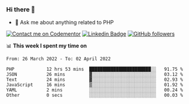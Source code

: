 ### Hi there 👋

<!--
**mustafaculban/mustafaculban** is a ✨ _special_ ✨ repository because its `README.md` (this file) appears on your GitHub profile.

Here are some ideas to get you started:

- 🌱 I’m currently learning ...
- 👯 I’m looking to collaborate on ...
- 🤔 I’m looking for help with ...
- 📫 How to reach me: ...
- 😄 Pronouns: ...
- ⚡ Fun fact: ...

-->
- 💬 Ask me about anything related to PHP

[![Contact me on Codementor](https://www.codementor.io/m-badges/karamusluk/book-session.svg)](https://www.codementor.io/@karamusluk?refer=badge)
[![Linkedin Badge](https://img.shields.io/badge/-Mustafa%20Culban-blue?style=social&logo=Linkedin&logoColor=blue&link=https://www.linkedin.com/in/mustafaculban/)](https://www.linkedin.com/in/mustafaculban/) 
[![GitHub followers](https://img.shields.io/github/followers/karamusluk?label=Follow&style=social)](https://github.com/karamusluk/?tab=follow)


📊 **This week I spent my time on**
<!--START_SECTION:waka-->

```text
From: 26 March 2022 - To: 02 April 2022

PHP            12 hrs 53 mins  ███████████████████████░░   91.75 %
JSON           26 mins         ▓░░░░░░░░░░░░░░░░░░░░░░░░   03.12 %
Text           24 mins         ▓░░░░░░░░░░░░░░░░░░░░░░░░   02.93 %
JavaScript     16 mins         ▒░░░░░░░░░░░░░░░░░░░░░░░░   01.92 %
YAML           2 mins          ░░░░░░░░░░░░░░░░░░░░░░░░░   00.24 %
Other          0 secs          ░░░░░░░░░░░░░░░░░░░░░░░░░   00.03 %
```

<!--END_SECTION:waka-->

